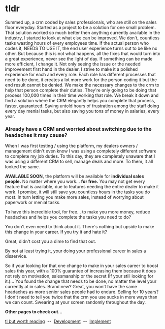# tldr

Summed up, a crm coded by sales professionals, who are still on the sales floor everyday.
Started as a project to be a solution for one small problem. That solution worked so much better then anything currently available in the industry, I started to look at what else can be improved.
We don't, countless tasks wasting hours of every employees time. If the actual person who codes it, NEEDS TO USE IT, the end user experience turns out to be like no other. But because this is not what happens, all the fixes that would turn into a great experience, never see the light of day.
If something can be made more efficient, I change it. Not only seeing the issue or the needed improvement first hand in the dealer. I strive to make it a polished experience for each and every role.
Each role has different processes that need to be done, it creates a lot more work for the person coding it but the end result cannot be denied. We make the necessary changes to the crm to help that person complete their duties. They're only going to be doing that process 100,000 times in their time working that role.
We break it down and find a solution where the CRM elegantly helps you complete that process, faster, guaranteed.
Saving untold hours of frustration among the staff doing every day menial tasks, but also saving you tons of money in salaries, every year.

### Already have a CRM and worried about switching due to the headaches it may cause?

When I was first testing / using the platform, my dealers owners / management didn't even know I was using a completely different software to complete my job duties. To this day, they are completely unaware that I was using a different CRM to sell, manage deals and more. To them, it all looked the same.

**AVAILABLE SOON,** the platform will be available for **individual sales people.** No matter where you work... **for free.** You may not get every feature that is available, due to features needing the entire dealer to make it work. I promise, it will still save you countless hours in the tasks you do most. In turn letting you make more sales, instead of worrying about paperwork or menial tasks.

To have this incredible tool, for free... to make you more money, reduce headaches and helps you complete the tasks you need to do?

You don't even need to think about it. There's nothing but upside to make this change in your career. If you try it and hate it?

Great, didn't cost you a dime to find that out.

By not at least trying it, your doing your professional career in sales a disservice.

So if your looking for that one change to make in your sales career to boost sales this year, with a 100% guarantee of increasing them because it does not rely on motivation, salesmanship or the secret (If your still looking for it.)... You found the change that needs to be done, no matter the level your currently at in sales. Brand new? Great, you won't have the same headaches as more senior sales people had to endure. Selling for 10 years? I don't need to tell you twice that the crm you use sucks in more ways than we can count. Swearing at your screen randomly throughout the day.

**Other pages to check out...**

  <p>
    <a href="https://github.com/8an3/AutomotiveCRM/blob/main/docs/TLBUTWORTHTHEREAD.md">tl but worth reading</a>
    &nbsp;--&nbsp;
    <a href="https://github.com/8an3/AutomotiveCRM/blob/main/docs/DEVELOPMENT.md">Development</a>
    &nbsp;--&nbsp;
    <a href="https://github.com/8an3/AutomotiveCRM/blob/main/docs/IMPLEMENATION.md">Implement</a>
  </p>

